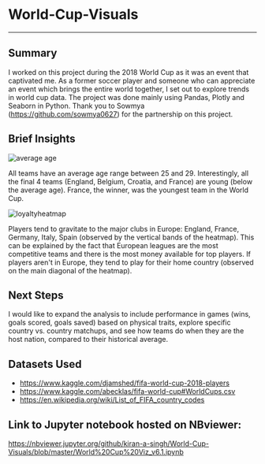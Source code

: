 # World-Cup-Visuals
***

## Summary
I worked on this project during the 2018 World Cup as it was an event that captivated me. As a former soccer player and someone who can appreciate an event which brings the entire world together, I set out to explore trends in world cup data. The project was done mainly using Pandas, Plotly and Seaborn in Python. Thank you to Sowmya (https://github.com/sowmya0627) for the partnership on this project. 


## Brief Insights

![average age](https://user-images.githubusercontent.com/31706194/43217721-3463277a-8ff7-11e8-9c7d-4607b380ef8e.png)

All teams have an average age range between 25 and 29. Interestingly, all the final 4 teams (England, Belgium, Croatia, and France) are young (below the average age). France, the winner, was the youngest team in the World Cup.

![loyaltyheatmap](https://user-images.githubusercontent.com/31706194/43217726-362f08e4-8ff7-11e8-822f-9643b102fe9d.png)

Players tend to gravitate to the major clubs in Europe: England, France, Germany, Italy, Spain (observed by the vertical bands of the heatmap). This can be explained by the fact that European leagues are the most competitive teams and there is the most money available for top players.
If players aren't in Europe, they tend to play for their home country (observed on the main diagonal of the heatmap).


## Next Steps
I would like to expand the analysis to include performance in games (wins, goals scored, goals saved) based on physical traits, explore specific country vs. country matchups, and see how teams do when they are the host nation, compared to their historical average.


## Datasets Used
+ https://www.kaggle.com/djamshed/fifa-world-cup-2018-players
+ https://www.kaggle.com/abecklas/fifa-world-cup#WorldCups.csv
+ https://en.wikipedia.org/wiki/List_of_FIFA_country_codes

## Link to Jupyter notebook hosted on NBviewer:
https://nbviewer.jupyter.org/github/kiran-a-singh/World-Cup-Visuals/blob/master/World%20Cup%20Viz_v6.1.ipynb

